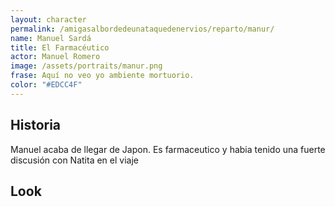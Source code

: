 ```yaml
---
layout: character
permalink: /amigasalbordedeunataquedenervios/reparto/manur/
name: Manuel Sardá
title: El Farmacéutico
actor: Manuel Romero
image: /assets/portraits/manur.png
frase: Aquí no veo yo ambiente mortuorio.
color: "#EDCC4F"
---
```


## Historia

Manuel acaba de llegar de Japon. Es farmaceutico y habia tenido una fuerte discusión con Natita en el viaje

## Look

